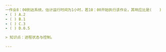 ```yaml
---
一作业8：00到达系统，估计运行时间为1小时，若10：00开始执行该作业，其响应比是(　　)
- ( ) A.2　 
- ( ) B.1　 
- ( ) C.3　 
- ( ) D.0.5

> 知识点：进程状态与控制。

---
```

